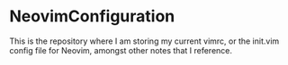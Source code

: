 # NeovimConfiguration

This is the repository where I am storing my current vimrc, or the init.vim config file for Neovim, amongst other notes that I reference.
